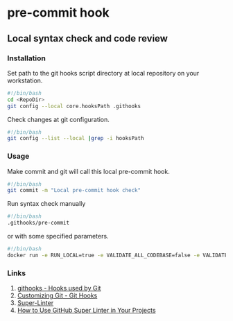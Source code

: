 # pre-commit hook

## Local syntax check and code review

### Installation

Set path to the git hooks script directory at local repository on your workstation.

```bash
#!/bin/bash
cd <RepoDir>
git config --local core.hooksPath .githooks
```

Check changes at git configuration.

```bash
#!/bin/bash
git config --list --local |grep -i hooksPath
```

### Usage

Make commit and git will call this local pre-commit hook.

```bash
#!/bin/bash
git commit -m "Local pre-commit hook check"
```

Run syntax check manually

```bash
#!/bin/bash
.githooks/pre-commit
```

or with some specified parameters.

```bash
#!/bin/bash
docker run -e RUN_LOCAL=true -e VALIDATE_ALL_CODEBASE=false -e VALIDATE_PYTHON=true -v ./:/tmp/lint --rm github/super-linter
```

### Links

1. [githooks - Hooks used by Git](https://git-scm.com/docs/githooks "githooks - Hooks used by Git")
2. [Customizing Git - Git Hooks](https://git-scm.com/book/en/v2/Customizing-Git-Git-Hooks "Customizing Git - Git Hooks")
3. [Super-Linter](https://github.com/marketplace/actions/super-linter "Super-Linter")
4. [How to Use GitHub Super Linter in Your Projects](https://www.freecodecamp.org/news/github-super-linter/ "How to Use GitHub Super Linter in Your Projects")

